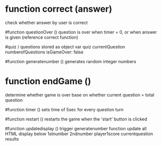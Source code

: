 # function correct (answer)
check whether answer by user is correct


#function questionOver ()
question is over when timer = 0, or when answer is given (reference correct function)

#quiz / questions stored as object
  var quiz
    currentQuestion
    numberofQuestions
    isGameOver: false

#function generatenumber ()
generates random integer numbers

# function endGame ()
determine whether game is over base on whether current question = total question

#function timer ()
sets time of 5sec for every question turn

#function restart ()
restarts the game when the 'start' button is clicked

#function updatedisplay ()
trigger generatenumber function
update all HTML display below
1stnumber
2ndnumber
player1score
currentquestion
results

